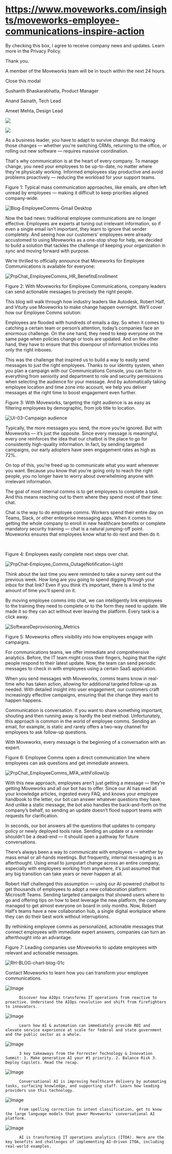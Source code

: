 # https://www.moveworks.com/insights/moveworks-employee-communications-inspire-action

By checking this box, I agree to receive company news and updates. Learn more in the Privacy Policy.

Thank you.

A member of the Moveworks team will be in touch within the next 24 hours.



  Close this modal
  



Sushanth Bhaskarabhatla, Product Manager



Anand Sainath, Tech Lead



Ameet Mehta, Design Lead


![](https://www.moveworks.com/hubfs/26_MW_Blog-EmployeeComms-illos-05.jpg)

![](https://www.moveworks.com/hubfs/26_MW_Blog-EmployeeComms-illos-05.jpg)

As a business leader, you have to adapt to survive change. But making those changes — whether you're switching CRMs, returning to the office, or rolling out new software — requires massive coordination.

That's why communication is at the heart of every company. To manage change, you need your employees to be up-to-date, no matter where they're physically working. Informed employees stay productive and avoid problems proactively — reducing the workload for your support teams.

Figure 1: Typical mass communication approaches, like emails, are often left unread by employees — making it difficult to keep priorities aligned company-wide.

![Blog-EmployeeComms-Gmail Desktop](https://www.moveworks.com/hs-fs/hubfs/Blog-EmployeeComms-Gmail%20Desktop.png?noresize&width=680&name=Blog-EmployeeComms-Gmail%20Desktop.png)

Now the bad news: traditional employee communications are no longer effective. Employees are experts at tuning out irrelevant information, so if even a single email isn’t important, they learn to ignore that sender completely. And seeing how our customers' employees were already accustomed to using Moveworks as a one-stop shop for help, we decided to build a solution that tackles the challenge of keeping your organization in sync and moving forward with purpose. 

We’re thrilled to officially announce that Moveworks for Employee Communications is available for everyone: 



![PrpChat_EmployeeComms_HR_BenefitsEnrollment](https://www.moveworks.com/hs-fs/hubfs/PrpChat_EmployeeComms_HR_BenefitsEnrollment.png?noresize&width=334&name=PrpChat_EmployeeComms_HR_BenefitsEnrollment.png)

Figure 2: With Moveworks for Employee Communications, company leaders can send actionable messages to precisely the right people.

This blog will walk through how industry leaders like Autodesk, Robert Half, and Vituity use Moveworks to make change happen overnight. We’ll cover how our Employee Comms solution:

Employees are flooded with hundreds of emails a day. So when it comes to catching a certain team or person’s attention, today’s companies face an enormous challenge. On the one hand, they need to keep everyone on the same page when policies change or tools are updated. And on the other hand, they have to ensure that this downpour of information trickles into only the right inboxes.

This was the challenge that inspired us to build a way to easily send messages to just the right employees. Thanks to our identity system, when you plan a campaign with our Communications Console, you can factor in everything from seniority and department to role and security permissions when selecting the audience for your message. And by automatically taking employee location and time zone into account, we help you deliver messages at the right time to boost engagement even further.

Figure 3: With Moveworks, targeting the right audience is as easy as filtering employees by demographic, from job title to location.

![UI-03-Campaign audience](https://www.moveworks.com/hs-fs/hubfs/UI-03-Campaign%20audience.png?noresize&width=512&name=UI-03-Campaign%20audience.png)

Typically, the more messages you send, the more you’re ignored. But with Moveworks — it’s just the opposite. Since every message is meaningful, every one reinforces the idea that our chatbot is the place to go for consistently high-quality information. In fact, by sending targeted campaigns, our early adopters have seen engagement rates as high as 72%. 

On top of this, you’re freed up to communicate what you want whenever you want. Because you know that you're going only to reach the right people, you no longer have to worry about overwhelming anyone with irrelevant information.

The goal of most internal comms is to get employees to complete a task. And this means reaching out to them where they spend most of their time: chat. 

Chat is the way to do employee comms. Workers spend their entire day on Teams, Slack, or other enterprise messaging apps. When it comes to getting the whole company to enroll in new healthcare benefits or complete mandatory security training — chat is a natural jumping-off point. Moveworks ensures that employees know what to do next and then do it. 

 

Figure 4: Employees easily complete next steps over chat.

![PrpChat-Employee_Comms_OutageNotification-Light](https://www.moveworks.com/hs-fs/hubfs/PrpChat-Employee_Comms_OutageNotification-Light.png?noresize&width=512&name=PrpChat-Employee_Comms_OutageNotification-Light.png)

Think about the last time you were reminded to take a survey sent out the previous week. How long are you going to spend digging through your inbox for that link? Even if you think it’s important, there is a limit to the amount of time you’ll spend on it. 

By moving employee comms into chat, we can intelligently link employees to the training they need to complete or to the form they need to update. We made it so they can act without ever leaving the platform. Every task is a click away.



![SoftwareDeprovisioning_Metrics](https://www.moveworks.com/hs-fs/hubfs/SoftwareDeprovisioning_Metrics.png?noresize&width=589&name=SoftwareDeprovisioning_Metrics.png)

Figure 5: Moveworks offers visibility into how employees engage with campaigns. 

For communications teams, we offer immediate and comprehensive analytics. Before, the IT team might cross their fingers, hoping that the right people respond to their latest update. Now, the team can send periodic messages to check in with employees using a certain SaaS application. 

When you send messages with Moveworks, comms teams know in real-time who has taken action, allowing for additional targeted follow-up as needed. With detailed insight into user engagement, our customers craft increasingly effective campaigns, ensuring that the change they want to happen happens.

Communication is conversation. If you want to share something important, shouting and then running away is hardly the best method. Unfortunately, this approach is common in the world of employee comms. Sending an email, for example, is static and rarely offers a two-way channel for employees to ask follow-up questions.

With Moveworks, every message is the beginning of a conversation with an expert.

Figure 6: Employee Comms open a direct communication line where employees can ask questions and get immediate answers.

![PrpChat_EmployeeComms_MFA_withFollowUp](https://www.moveworks.com/hs-fs/hubfs/PrpChat_EmployeeComms_MFA_withFollowUp.png?noresize&width=328&name=PrpChat_EmployeeComms_MFA_withFollowUp.png)

With this new approach, employees aren’t just getting a message — they’re getting Moveworks and all our bot has to offer. Since our AI has read all your knowledge articles, ingested every FAQ, and knows your employee handbook to the letter, our bot can answer whatever questions they have. And unlike a static message, the bot also handles the back-and-forth on the company’s behalf, so sending an update doesn’t flood support teams with requests for clarification. 

In seconds, our bot answers all the questions that updates to company policy or newly deployed tools raise. Sending an update or a reminder shouldn’t be a dead-end — it should open a pathway for future conversations.

There’s always been a way to communicate with employees — whether by mass email or all-hands meetings. But frequently, internal messaging is an afterthought. Using email to jumpstart change across an entire company, especially with employees working from anywhere, it’s just assumed that any big transition can take years or never happen at all. 

Robert Half challenged this assumption — using our AI-powered chatbot to get thousands of employees to adopt a new collaboration platform: Microsoft Teams. Sending targeted campaigns that showed users where to go and offering tips on how to best leverage the new platform, the company managed to get almost everyone on board in only months. Now, Robert Half’s teams have a new collaboration hub, a single digital workplace where they can do their best work without interruptions.

By rethinking employee comms as personalized, actionable messages that connect employees with immediate expert answers, companies can turn an afterthought into an advantage.

Figure 7: Leading companies use Moveworks to update employees with relevant and actionable messages.

![RH-BLOG-chart-blog-01c](https://www.moveworks.com/hs-fs/hubfs/Imported_Blog_Media/RH-BLOG-chart-blog-01c.png?noresize&width=680&name=RH-BLOG-chart-blog-01c.png)

Contact Moveworks to learn how you can transform your employee communications.

![Image](https://www.moveworks.com/hs-fs/hubfs/AIOps-featured-image.png?length=50&name=AIOps-featured-image.png)


          Discover how AIOps transforms IT operations from reactive to proactive. Understand the AIOps revolution and shift from firefighters to innovators.
        

![Image](https://www.moveworks.com/hs-fs/hubfs/Public-Sector-Convo-AI.png?length=50&name=Public-Sector-Convo-AI.png)


          Learn how AI & automation can immediately provide ROI and elevate service experience at scale for federal and state government and the public sector as a whole.
        

![Image](https://www.moveworks.com/hs-fs/hubfs/Forrester%20T%26I%20%281%29.png?length=50&name=Forrester%20T&I%20%281%29.png)


          3 key takeaways from the Forrester Technology & Innovation Summit: 1. Make generative AI your #1 priority. 2. Balance Risk 3. Deploy Copilots. Read the recap.
        

![Image](https://www.moveworks.com/hs-fs/hubfs/healthcare-test.png?length=50&name=healthcare-test.png)


          Conversational AI is improving healthcare delivery by automating tasks, surfacing knowledge, and supporting staff. Learn how leading providers use this technology.
        

![Image](https://www.moveworks.com/hs-fs/hubfs/Moveworks_LLM_Feature.png?length=50&name=Moveworks_LLM_Feature.png)


          From spelling correction to intent classification, get to know the large language models that power Moveworks' conversational AI platform.
        

![Image](https://www.moveworks.com/hs-fs/hubfs/ITOA_feature.png?length=50&name=ITOA_feature.png)


          AI is transforming IT operations analytics (ITOA). Here are the key benefits and challenges of implementing AI-driven ITOA, including real-world examples.
        

